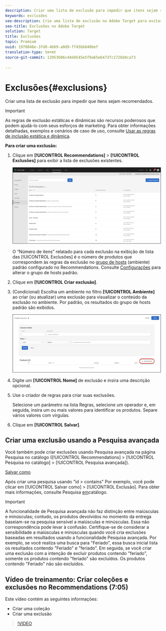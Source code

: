 ```yaml
---
description: Criar uma lista de exclusão para impedir que itens sejam recomendados.
keywords: exclusões
seo-description: Crie uma lista de exclusão no Adobe Target para evitar que itens sejam recomendados.
seo-title: Exclusões no Adobe Target
solution: Target
title: Exclusões
topic: Premium
uuid: 1970846e-37d8-4b69-a0d9-ff45bb840bef
translation-type: tm+mt
source-git-commit: 12953606c44d4545e5f9a65e6473fc172bb9ca73

---
```



# Exclusões{#exclusions}

Criar uma lista de exclusão para impedir que itens sejam recomendados.

>[!IMPORTANT]
>
>As regras de exclusão estáticas e dinâmicas são recursos poderosos que podem ajudá-lo com seus esforços de marketing. Para obter informações detalhadas, exemplos e cenários de caso de uso, consulte [Usar as regras de inclusão estática e dinâmica](../../c-recommendations/c-algorithms/use-dynamic-and-static-inclusion-rules.md#concept_4CB5C0FA705D4E449BD0B37B3D987F9F).

**Para criar uma exclusão:**

1. Clique em **[!UICONTROL Recommendations]** &gt; **[!UICONTROL Exclusões]** para exibir a lista de exclusões existentes.

   ![](assets/exclusions_list.png)

   O “Número de itens” relatado para cada exclusão na exibição de lista das [!UICONTROL Exclusões] é o número de produtos que correspondem às regras da exclusão no [grupo de hosts](/help/administrating-target/hosts.md) (ambiente) padrão configurado no Recommendations. Consulte [Configurações](../../c-recommendations/plan-implement.md#concept_C1E1E2351413468692D6C21145EF0B84) para alterar o grupo de hosts padrão.

1. Clique em **[!UICONTROL Criar exclusão]**.

1. (Condicional) Escolha um ambiente no filtro **[!UICONTROL Ambiente]** ao criar (ou atualizar) uma exclusão para visualizar o conteúdo da exclusão no ambiente. Por padrão, os resultados do grupo de hosts padrão são exibidos.

   ![Criar exclusão](/help/c-recommendations/c-products/assets/CreateExclusion.png)

1. Digite um **[!UICONTROL Nome]** de exclusão e insira uma descrição opcional.

1. Use o criador de regras para criar suas exclusões.

   Selecione um parâmetro na lista Regras, selecione um operador e, em seguida, insira um ou mais valores para identificar os produtos. Separe vários valores com vírgulas.

1. Clique em **[!UICONTROL Salvar]**.

## Criar uma exclusão usando a Pesquisa avançada

Você também pode criar exclusões usando Pesquisa avançada na página Pesquisa no catálogo ([!UICONTROL Recommendations] &gt; [!UICONTROL Pesquisa no catálogo] &gt; [!UICONTROL Pesquisa avançada]).

[Salvar como](/help/c-recommendations/c-products/assets/save-as.png)

Após criar uma pesquisa usando "id &gt; contains" Por exemplo, você pode clicar em [!UICONTROL Salvar como] &gt; [!UICONTROL Exclusão]. Para obter mais informações, consulte Pesquisa [em](/help/c-recommendations/c-products/catalog-search.md)catálogo.

>[!IMPORTANT]
>
>A funcionalidade de Pesquisa avançada não faz distinção entre maiúsculas e minúsculas; contudo, os produtos devolvidos no momento da entrega baseiam-se na pesquisa sensível a maiúsculas e minúsculas. Essa não correspondência pode levar à confusão. Certifique-se de considerar a sensibilidade a maiúsculas e minúsculas quando você cria exclusões baseadas em resultados usando a funcionalidade Pesquisa avançada. Por exemplo, se você realiza uma busca para "Feriado", essa busca inicial lista os resultados contendo "Feriado" e "feriado". Em seguida, se você criar uma exclusão com a intenção de excluir produtos contendo "feriado", somente os produtos contendo "feriado" são excluídos. Os produtos contendo "Feriado" não são excluídos.

## Vídeo de treinamento: Criar coleções e exclusões no Recommendations (7:05)

Este vídeo contém as seguintes informações:

* Criar uma coleção
* Criar uma exclusão

>[!VIDEO](https://video.tv.adobe.com/v/27689?captions=por_br)
